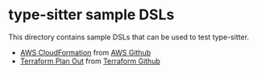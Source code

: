 # type-sitter sample DSLs

This directory contains sample DSLs that can be used to test type-sitter.

- [AWS CloudFormation](./cfn.ts) from [AWS Github][1]
- [Terraform Plan Out](./tfplan.ts) from [Terraform Github][2]

[1]: https://github.com/aws-cloudformation/cloudformation-template-schema
[2]: https://github.com/hashicorp/terraform-json

